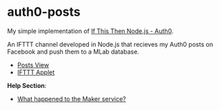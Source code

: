 auth0-posts
===========

  My simple implementation of [If This Then Node.js - Auth0](https://auth0.com/blog/if-this-then-node-dot-js-extending-ifttt-with-webtask-dot-io/).

  An IFTTT channel developed in Node.js that recieves my Auth0 posts on Facebook and push them to a MLab database.

  - [Posts View](https://wt-e7372b87fb801862dc4de3b9ffc2cb50-0.sandbox.auth0-extend.com/posts-view)
  - [IFTTT Applet](https://ifttt.com/applets/77228127d-if-new-status-message-by-rafael-kendrik-then-make-a-web-request)


**Help Section**:

  - [What happened to the Maker service?](https://help.ifttt.com/hc/en-us/articles/115010230347-What-happened-to-the-Maker-service-)
